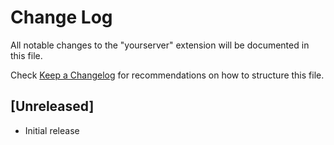 # Change Log

All notable changes to the "yourserver" extension will be documented in this file.

Check [Keep a Changelog](http://keepachangelog.com/) for recommendations on how to structure this file.

## [Unreleased]

- Initial release